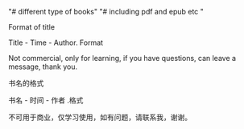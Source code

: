 "# different type of books" 
"# including pdf and epub etc  "

Format of title

Title - Time - Author. Format

Not commercial, only for learning, if you have questions, can leave a message, thank you.

书名的格式

书名 - 时间 - 作者 .格式

不可用于商业，仅学习使用，如有问题，请联系我，谢谢。